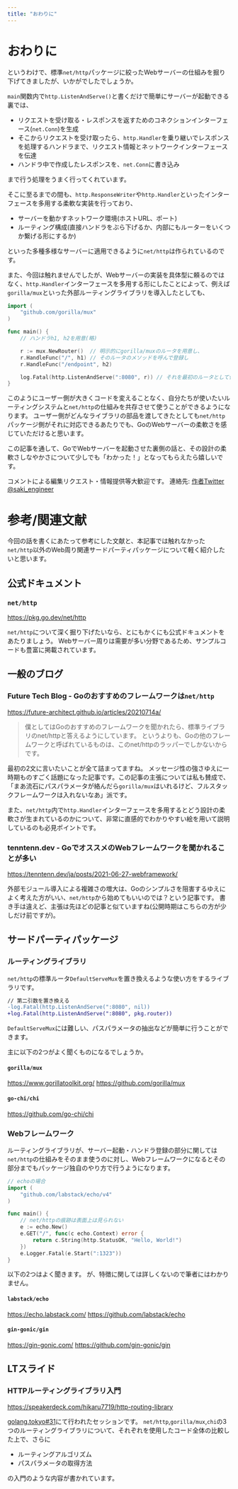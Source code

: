 ```yaml
---
title: "おわりに"
---
```

# おわりに
というわけで、標準`net/http`パッケージに絞ったWebサーバーの仕組みを掘り下げてきましたが、いかがでしたでしょうか。

`main`関数内で`http.ListenAndServe()`と書くだけで簡単にサーバーが起動できる裏では、

- リクエストを受け取る・レスポンスを返すためのコネクションインターフェース(`net.Conn`)を生成
- そこからリクエストを受け取ったら、`http.Handler`を乗り継いでレスポンスを処理するハンドラまで、リクエスト情報とネットワークインターフェースを伝達
- ハンドラ中で作成したレスポンスを、`net.Conn`に書き込み

まで行う処理をうまく行ってくれています。

そこに至るまでの間も、`http.ResponseWriter`や`http.Handler`といったインターフェースを多用する柔軟な実装を行っており、
- サーバーを動かすネットワーク環境(ホストURL、ポート)
- ルーティング構成(直接ハンドラをぶら下げるか、内部にもルーターをいくつか繋げる形にするか)

といった多種多様なサーバーに適用できるように`net/http`は作られているのです。

また、今回は触れませんでしたが、Webサーバーの実装を具体型に頼るのではなく、`http.Handler`インターフェースを多用する形にしたことによって、例えば`gorilla/mux`といった外部ルーティングライブラリを導入したとしても、
```go
import (
	"github.com/gorilla/mux"
)

func main() {
	// ハンドラh1, h2を用意(略)

	r := mux.NewRouter()  // 明示的にgorilla/muxのルータを用意し、
	r.HandleFunc("/", h1) // そのルータのメソッドを呼んで登録し
	r.HandleFunc("/endpoint", h2)

	log.Fatal(http.ListenAndServe(":8080", r)) // それを最初のルータとして使用
}
```
このようにユーザー側が大きくコードを変えることなく、自分たちが使いたいルーティングシステムと`net/http`の仕組みを共存させて使うことができるようになります。
ユーザー側がどんなライブラリの部品を渡してきたとしても`net/http`パッケージ側がそれに対応できるあたりでも、GoのWebサーバーの柔軟さを感じていただけると思います。


この記事を通して、GoでWebサーバーを起動させた裏側の話と、その設計の柔軟さしなやかさについて少しでも「わかった！」となってもらえたら嬉しいです。

コメントによる編集リクエスト・情報提供等大歓迎です。
連絡先: [作者Twitter @saki_engineer](https://twitter.com/saki_engineer)




# 参考/関連文献
今回の話を書くにあたって参考にした文献と、本記事では触れなかった`net/http`以外のWeb周り関連サードパーティパッケージについて軽く紹介したいと思います。
## 公式ドキュメント
### `net/http`
https://pkg.go.dev/net/http

`net/http`について深く掘り下げたいなら、とにもかくにも公式ドキュメントをあたりましょう。
Webサーバー周りは需要が多い分野であるため、サンプルコードも豊富に掲載されています。

## 一般のブログ
### Future Tech Blog - Goのおすすめのフレームワークは`net/http`
https://future-architect.github.io/articles/20210714a/

> 僕としてはGoのおすすめのフレームワークを聞かれたら、標準ライブラリのnet/httpと答えるようにしています。
> というよりも、Goの他のフレームワークと呼ばれているものは、このnet/httpのラッパーでしかないからです。

最初の2文に言いたいことが全て詰まってますね。
メッセージ性の強さゆえに一時期ものすごく話題になった記事です。この記事の主張については私も賛成で、「まあ流石にパスパラメータが絡んだら`gorilla/mux`はいれるけど、フルスタックフレームワークは入れないなあ」派です。

また、`net/http`内で`http.Handler`インターフェースを多用するとどう設計の柔軟さが生まれているのかについて、非常に直感的でわかりやすい絵を用いて説明しているのも必見ポイントです。

### tenntenn.dev - GoでオススメのWebフレームワークを聞かれることが多い
https://tenntenn.dev/ja/posts/2021-06-27-webframework/

外部モジュール導入による複雑さの増大は、Goのシンプルさを阻害するゆえによく考えた方がいい、`net/http`から始めてもいいのでは？という記事です。
書き手は違えど、主張は先ほどの記事と似ていますね(公開時期はこちらの方が少しだけ前ですが)。

## サードパーティパッケージ
### ルーティングライブラリ
`net/http`の標準ルータ`DefaultServeMux`を置き換えるような使い方をするライブラリです。
```diff go
// 第二引数を置き換える
-log.Fatal(http.ListenAndServe(":8080", nil))
+log.Fatal(http.ListenAndServe(":8080", pkg.router))
```
`DefaultServeMux`には難しい、パスパラメータの抽出などが簡単に行うことができます。

主に以下の2つがよく聞くものになるでしょうか。

#### `gorilla/mux`
https://www.gorillatoolkit.org/
https://github.com/gorilla/mux

#### `go-chi/chi`
https://github.com/go-chi/chi

### Webフレームワーク
ルーティングライブラリが、サーバー起動・ハンドラ登録の部分に関しては`net/http`の仕組みをそのまま使うのに対し、Webフレームワークになるとその部分までもパッケージ独自のやり方で行うようになります。
```go
// echoの場合
import (	
	"github.com/labstack/echo/v4"
)

func main() {
	// net/httpの痕跡は表面上は見られない
	e := echo.New()
	e.GET("/", func(c echo.Context) error {
		return c.String(http.StatusOK, "Hello, World!")
	})
	e.Logger.Fatal(e.Start(":1323"))
}
```

以下の2つはよく聞きます。
が、特徴に関しては詳しくないので筆者にはわかりません。

#### `labstack/echo`
https://echo.labstack.com/
https://github.com/labstack/echo

#### `gin-gonic/gin`
https://gin-gonic.com/
https://github.com/gin-gonic/gin


## LTスライド
### HTTPルーティングライブラリ入門
https://speakerdeck.com/hikaru7719/http-routing-library

[golang.tokyo#31](https://golangtokyo.connpass.com/event/218670/)にて行われたセッションです。
`net/http`,`gorilla/mux`,`chi`の3つのルーティングライブラリについて、それぞれを使用したコード全体の比較した上で、さらに
- ルーティングアルゴリズム
- パスパラメータの取得方法

の入門のような内容が書かれています。
